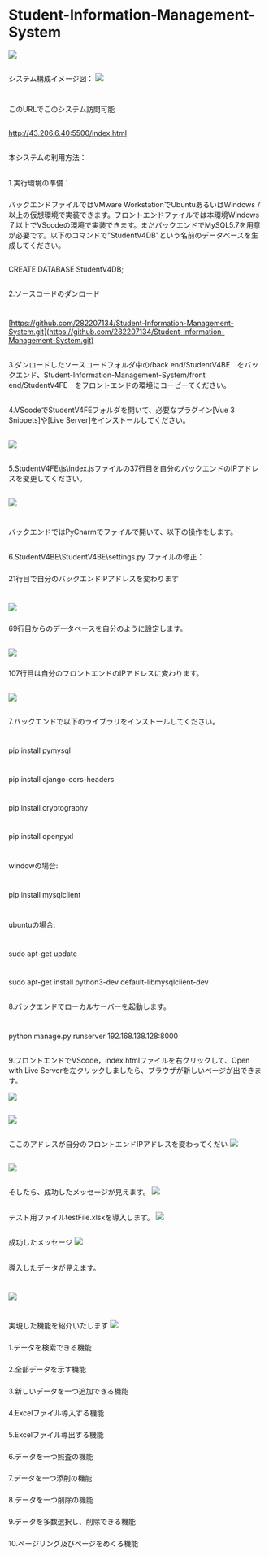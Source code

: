 # Student-Information-Management-System
![](0.png)
##
システム構成イメージ図：
![](imejizu.png)
#
## 
このURLでこのシステム訪問可能
##
http://43.206.6.40:5500/index.html
##
本システムの利用方法：
##
1.実行環境の準備：
###
バックエンドファイルではVMware WorkstationでUbuntuあるいはWindows７以上の仮想環境で実装できます。フロントエンドファイルでは本環境Windows７以上でVScodeの環境で実装できます。まだバックエンドでMySQL5.7を用意が必要です。以下のコマンドで"StudentV4DB"という名前のデータベースを生成してください。
##
###
CREATE DATABASE StudentV4DB;
##
2.ソースコードのダンロード
#
[https://github.com/282207134/Student-Information-Management-System.git](https://github.com/282207134/Student-Information-Management-System.git)
##
##
3.ダンロードしたソースコードフォルダ中の/back end/StudentV4BE　をバックエンド、Student-Information-Management-System/front end/StudentV4FE　をフロントエンドの環境にコーピーてください。
##
4.VScodeでStudentV4FEフォルダを開いて、必要なプラグイン[Vue 3 Snippets]や[Live Server]をインストールしてください。
##

![](tuuru.png)
##
5.StudentV4FE\js\index.jsファイルの37行目を自分のバックエンドのIPアドレスを変更してください。
##
![](1.png)
##
#
バックエンドではPyCharmでファイルで開いて、以下の操作をします。
##
6.StudentV4BE\StudentV4BE\settings.py ファイルの修正：
###
21行目で自分のバックエンドIPアドレスを変わります
#
![](2.png)
###
69行目からのデータベースを自分のように設定します。
##
![](3.png)

###
107行目は自分のフロントエンドのIPアドレスに変わります。
##
![](4.png)
##
7.バックエンドで以下のライブラリをインストールしてください。
#
pip install pymysql
#
pip install django-cors-headers   
#
pip install cryptography
#
pip install openpyxl
#
windowの場合:
#
pip install mysqlclient
#
ubuntuの場合:
#
sudo apt-get update
#
sudo apt-get install python3-dev default-libmysqlclient-dev
##
8.バックエンドでローカルサーバーを起動します。
#
python manage.py runserver 192.168.138.128:8000

##
9.フロントエンドでVScode，index.htmlファイルを右クリックして、Open with Live Serverを左クリックしましたら、ブラウザが新しいページが出できます。

![](5.png)
##
![](6.png)

##
ここのアドレスが自分のフロントエンドIPアドレスを変わってくだい
![](7.png)
##
![](8.png) 
##
そしたら、成功したメッセージが見えます。
![](9.png)
##
テスト用ファイルtestFile.xlsxを導入します。
![](10.png)
##
成功したメッセージ
![](11.png)
##
導入したデータが見えます。
#
![](12.png)

#
実現した機能を紹介いたします
![](13.png)
###
1.データを検索できる機能
###
2.全部データを示す機能
###
3.新しいデータを一つ追加できる機能
###
4.Excelファイル導入する機能
###
5.Excelファイル導出する機能
###
6.データを一つ照査の機能
###
7.データを一つ添削の機能
###
8.データを一つ削除の機能
###
9.データを多数選択し、削除できる機能
###
10.ページリング及びページをめくる機能
